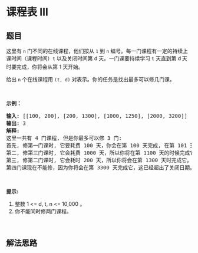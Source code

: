 # 课程表 III

## 题目

<HTML><p>这里有 <code>n</code> 门不同的在线课程，他们按从 <code>1</code> 到 <code>n</code>&nbsp;编号。每一门课程有一定的持续上课时间（课程时间）<code>t</code> 以及关闭时间第 d<sub>&nbsp;</sub>天。一门课要持续学习 <code>t</code> 天直到第 d<span style="font-size:10.5px"> </span>天时要完成，你将会从第 1 天开始。</p>

<p>给出 <code>n</code> 个在线课程用 <code>(t, d)</code> 对表示。你的任务是找出最多可以修几门课。</p>

<p>&nbsp;</p>

<p><strong>示例：</strong></p>

<pre>
<strong>输入:</strong> [[100, 200], [200, 1300], [1000, 1250], [2000, 3200]]
<strong>输出:</strong> 3
<strong>解释:</strong> 
这里一共有 4 门课程, 但是你最多可以修 3 门:
首先, 修第一门课时, 它要耗费 100 天，你会在第 100 天完成, 在第 101 天准备下门课。
第二, 修第三门课时, 它会耗费 1000 天，所以你将在第 1100 天的时候完成它, 以及在第 1101 天开始准备下门课程。
第三, 修第二门课时, 它会耗时 200 天，所以你将会在第 1300 天时完成它。
第四门课现在不能修，因为你将会在第 3300 天完成它，这已经超出了关闭日期。</pre>

<p>&nbsp;</p>

<p><strong>提示:</strong></p>

<ol>
	<li>整数 1 &lt;= d, t, n &lt;= 10,000 。</li>
	<li>你不能同时修两门课程。</li>
</ol>

<p>&nbsp;</p>
</HTML>

## 解法思路
